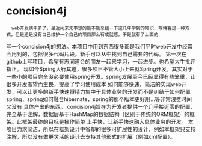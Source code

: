 # concision4j
      web开发俩年多了，最近闲来无事想的能不能总结一下这几年学到的知识，写博客是一种方式，但是还是没有自己维护一个自己的项目那么有成就感。于是就有了上面的
  写一个concision4j的想法。本项目中用到东西很多都是我们平时web开发中经常会用到的，包括很多代码片段。新手可以从中找到自己需要的代码。
      第一次在github上写项目，希望有志同道合的朋友一起来学习，一起进步。也希望大牛批评指正。
      现如今Spring大行其道，很多项目不管大小上来就Spring开发。其实对于一些小的项目完全没必要使用spring开发。spring发展至今已经显得有些笨重，让很多开发者望而生畏，提高了学习使用成本
  如何能够快速，简洁的实现web开发，可以让更多的新手快速将精力集中于具体业务的开发而不是纠结于如何配置spring，spring如何融合hibernate，spring的那个版本更好用...等非常浪费时间又没有
  具体产出的东西。
      concision4j旨在为开发者提供一个几乎接近零的配置，完全基于注解，数据层基于HashMap的数据结构（区别于传统的ORM框架）的框架。此框架最终的目标是操作简单
  上手快，让新手快速融入具体业务的开发。
      本项目力求简洁，所以在框架设计中省却的很多可扩展性的设计，例如本框架只支持注解，所以没有做更灵活的设计去支持其他形式的扩展（例如xml配置）。
      
